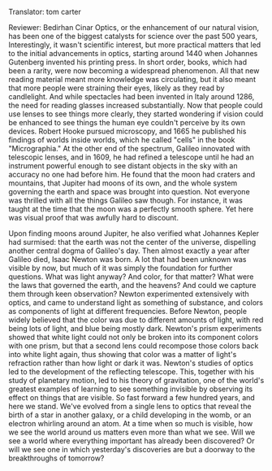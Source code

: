 

Translator: tom carter

Reviewer: Bedirhan Cinar
Optics, or the enhancement of our natural vision,
has been one of the biggest catalysts for science over the past 500 years,
Interestingly, it wasn&#39;t scientific interest, but more practical matters that led to the initial advancements in optics,
starting around 1440 when Johannes Gutenberg invented his printing press.
In short order, books, which had been a rarity,
were now becoming a widespread phenomenon.
All that new reading material meant more knowledge was circulating,
but it also meant that more people were straining their eyes,
likely as they read by candlelight.
And while spectacles had been invented in Italy around 1286,
the need for reading glasses increased substantially.
Now that people could use lenses to see things more clearly,
they started wondering if vision could be enhanced to see things the human eye couldn&#39;t perceive by its own devices.
Robert Hooke pursued microscopy, and 1665 he published his findings of worlds inside worlds,
which he called &quot;cells&quot; in the book &quot;Micrographia.&quot;
At the other end of the spectrum,
Galileo innovated with telescopic lenses,
and in 1609, he had refined a telescope until he had an instrument powerful enough to see distant objects in the sky
with an accuracy no one had before him.
He found that the moon had craters and mountains,
that Jupiter had moons of its own, and the whole system governing the earth and space was brought into question.
Not everyone was thrilled with all the things Galileo saw though.
For instance, it was taught at the time that the moon was a perfectly smooth sphere.
Yet here was visual proof that was awfully hard to discount.

Upon finding moons around Jupiter, he also verified what Johannes Kepler had surmised:
that the earth was not the center of the universe,
dispelling another central dogma of Galileo&#39;s day.
Then almost exactly a year after Galileo died,
Isaac Newton was born.
A lot that had been unknown was visible by now,
but much of it was simply the foundation for further questions.
What was light anyway? And color, for that matter?
What were the laws that governed the earth, and the heavens?
And could we capture them through keen observation?
Newton experimented extensively with optics,
and came to understand light as something of substance,
and colors as components of light at different frequencies.
Before Newton, people widely believed that the color was due to different amounts of light,
with red being lots of light, and blue being mostly dark.
Newton&#39;s prism experiments showed that white light could not only be broken into its component colors with one prism,
but that a second lens could recompose those colors back into white light again,
thus showing that color was a matter of light&#39;s refraction rather than how light or dark it was.
Newton&#39;s studies of optics led to the development of the reflecting telescope.
This, together with his study of planetary motion, led to his theory of gravitation,
one of the world&#39;s greatest examples of learning to see something invisible
by observing its effect on things that are visible.
So fast forward a few hundred years, and here we stand.
We&#39;ve evolved from a single lens to optics that reveal the birth of a star in another galaxy,
or a child developing in the womb,
or an electron whirling around an atom.
At a time when so much is visible, how we see the world around us matters even more than what we see.
Will we see a world where everything important has already been discovered?
Or will we see one in which yesterday&#39;s discoveries are but a doorway to the breakthroughs of tomorrow?
